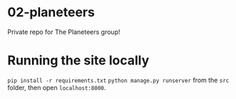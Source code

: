 # 02-planeteers
Private repo for The Planeteers group!

# Running the site locally 
``` pip install -r requirements.txt ```
``` python manage.py runserver ``` from the ``` src ``` folder, then open ``` localhost:8000 ```.

